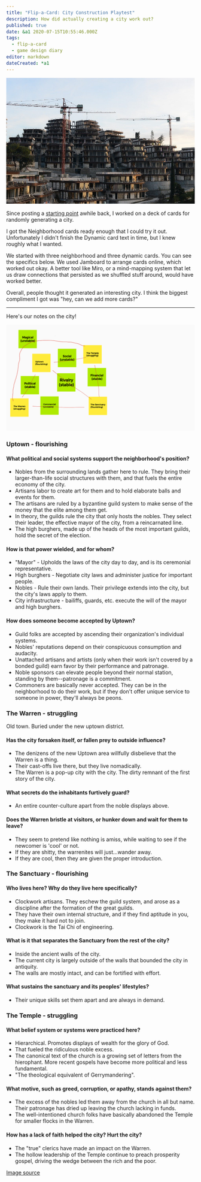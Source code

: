 ```yaml
---
title: "Flip-a-Card: City Construction Playtest"
description: How did actually creating a city work out?
published: true
date: &a1 2020-07-15T10:55:46.000Z
tags:
  - flip-a-card
  - game design diary
editor: markdown
dateCreated: *a1
---
```


![Featured Image](flip-a-card-city-construction-playtest.jpg)

Since posting a [starting point](/flip-a-card-city-expansion-pack) awhile back,
I worked on a deck of cards for randomly generating a city.

I got the Neighborhood cards ready enough that I could try it out.
Unfortunately I didn't finish the Dynamic card text in time,
but I knew roughly what I wanted.

We started with three neighborhood and three dynamic cards.
You can see the specifics below.
We used Jamboard to arrange cards online, which worked out okay.
A better tool like Miro,
or a mind-mapping system that let us draw connections
that persisted as we shuffled stuff around,
would have worked better.

Overall, people thought it generated an interesting city.
I think the biggest compliment I got was
"hey, can we add more cards?"

----

Here's our notes on the city!

![Jamboard](./jamboard.png)

### Uptown - flourishing

#### What political and social systems support the neighborhood's position?

* Nobles from the surrounding lands gather here to rule. They bring their larger-than-life social structures with them, and that fuels the entire economy of the city.
* Artisans labor to create art for them and to hold elaborate balls and events for them.
* The artisans are ruled by a byzantine guild system to make sense of the money that the elite among them get.
* In theory, the guilds rule the city that only hosts the nobles. They select their leader, the effective mayor of the city, from a reincarnated line.
* The high burghers, made up of the heads of the most important guilds, hold the secret of the election. 

#### How is that power wielded, and for whom?

* "Mayor" - Upholds the laws of the city day to day, and is its ceremonial representative.
* High burghers - Negotiate city laws and administer justice for important people.
* Nobles - Rule their own lands. Their privilege extends into the city, but the city's laws apply to them.
* City infrastructure - bailiffs, guards, etc. execute the will of the mayor and high burghers.

#### How does someone become accepted by Uptown?

* Guild folks are accepted by ascending their organization's individual systems.
* Nobles' reputations depend on their conspicuous consumption and audacity.
* Unattached artisans and artists (only when their work isn't covered by a bonded guild) earn favor by their performance and patronage.
* Noble sponsors can elevate people beyond their normal station, standing by them--patronage is a commitment. 
* Commoners are basically never accepted. They can be in the neighborhood to do their work, but if they don't offer unique service to someone in power, they'll always be peons.

### The Warren - struggling

Old town. Buried under the new uptown district.

#### Has the city forsaken itself, or fallen prey to outside influence?

* The denizens of the new Uptown area willfully disbelieve that the Warren is a thing.
* Their cast-offs live there, but they live nomadically.
* The Warren is a pop-up city with the city. The dirty remnant of the first story of the city. 

#### What secrets do the inhabitants furtively guard?

* An entire counter-culture apart from the noble displays above.

#### Does the Warren bristle at visitors, or hunker down and wait for them to leave?

*  They seem to pretend like nothing is amiss, while waiting to see if the newcomer is 'cool' or not.
* If they are shitty, the warrenites will just...wander away.
* If they are cool, then they are given the proper introduction.

### The Sanctuary - flourishing

#### Who lives here? Why do they live here specifically?

* Clockwork artisans. They eschew the guild system, and arose as a discipline after the formation of the great guilds.
* They have their own internal structure, and if they find aptitude in you, they make it hard not to join.
* Clockwork is the Tai Chi of engineering.

#### What is it that separates the Sanctuary from the rest of the city?

* Inside the ancient walls of the city.
* The current city is largely outside of the walls that bounded the city in antiquity.
* The walls are mostly intact, and can be fortified with effort.

#### What sustains the sanctuary and its peoples' lifestyles?

* Their unique skills set them apart and are always in demand.

### The Temple - struggling

#### What belief system or systems were practiced here?

* Hierarchical. Promotes displays of wealth for the glory of God.
* That fueled the ridiculous noble excess.
* The canonical text of the church is a growing set of letters from the hierophant. More recent gospels have become more political and less fundamental.
* "The theological equivalent of Gerrymandering".

#### What motive, such as greed, corruption, or apathy, stands against them?

* The excess of the nobles led them away from the church in all but name. Their patronage has dried up leaving the church lacking in funds.
* The well-intentioned church folks have basically abandoned the Temple for smaller flocks in the Warren.

#### How has a lack of faith helped the city? Hurt the city?

* The "true" clerics have made an impact on the Warren.
* The hollow leadership of the Temple continue to preach prosperity gospel, driving the wedge between the rich and the poor.

[Image source](https://pixabay.com/photos/city-construction-summer-2457460/)